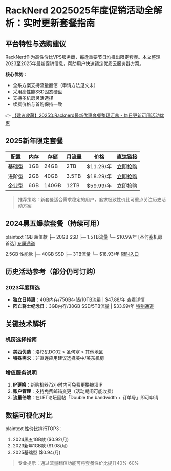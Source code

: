 # RackNerd 2025025年度促销活动全解析：实时更新套餐指南

## 平台特性与选购建议
RackNerd作为高性价比VPS服务商，每逢重要节日均推出限定套餐。本文整理2023至2025年最新促销信息，帮助用户快速锁定优质云服务器方案。

**核心优势**：
- 全系方案支持流量翻倍（申请方法见文末）
- 采用高性能SSD固态硬盘
- 支持多机房灵活选择
- 续费价格与首购保持一致

👉 [【建议收藏】2025年Racknerd最新优惠套餐整理汇总 - 每日更新可用活动优惠](https://bit.ly/Rack_Nerd)

## 2025新年限定套餐
| 配置        | 内存  | 存储  | 月流量 | 价格     | 直达链接               |
|-------------|-------|-------|--------|----------|-----------------------|
| 基础型      | 1GB   | 24GB  | 2TB    | $11.29/年 | [立即抢购](https://bit.ly/Rack_Nerd) |
| 进阶型      | 2GB   | 40GB  | 3.5TB  | $18.29/年 | [立即抢购](https://bit.ly/Rack_Nerd) |
| 企业型      | 6GB   | 140GB | 12TB   | $59.99/年 | [立即抢购](https://bit.ly/Rack_Nerd) |

> 推荐策略：新套餐适合需求稳定的用户，追求极致性价比可重点关注历史活动方案

## 2024黑五爆款套餐（持续可用）
plaintext
1GB 超值款
├─ 20GB SSD
├─ 1.5TB流量
└─ $10.99/年 [圣何塞机房首选]
[专属通道](https://bit.ly/Rack_Nerd)

2.5GB 性能款
├─ 40GB SSD
├─ 3TB流量
└─ $18.93/年
[限时入口](https://bit.ly/Rack_Nerd)

## 历史活动参考（部分仍可订购）
### 2023年度精选
- **独立日特惠**：4GB内存/75GB存储/10TB流量 | $47.88/年 [查看详情](https://bit.ly/Rack_Nerd)
- **阵亡将士纪念日**：3GB内存/38GB SSD/5TB流量 | $33.99/年 [特别通道](https://bit.ly/Rack_Nerd)

## 关键技术解析
### 机房选择指南
- **美西优选**：洛杉矶DC02 > 圣何塞 > 其他地区
- **特殊需求**：非直连应用建议选择美中/美东机房

### 增值服务说明
1. **IP更换**：新购机器72小时内可免费更换被墙IP
2. **账户管理**：支持免费邮箱变更（活动期间可能收费）
3. **流量倍增**：在LET论坛回帖「Double the bandwidth + 订单号」即可申请

## 数据可视化对比
plaintext
性价比排行TOP3：
1. 2024黑五1GB款 ($0.92/月)
2. 2023新年1GB款 ($1.08/月) 
3. 2025基础型 ($0.94/月)

> 专业提示：通过流量翻倍功能可将套餐性价比提升40%-60%